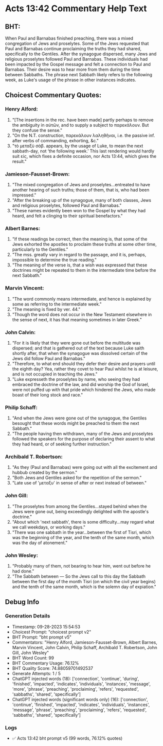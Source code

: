 # Acts 13:42 Commentary Help Text

## BHT:
When Paul and Barnabas finished preaching, there was a mixed congregation of Jews and proselytes. Some of the Jews requested that Paul and Barnabas continue proclaiming the truths they had shared, specifically to the Gentiles. After the synagogue dispersed, many Jews and religious proselytes followed Paul and Barnabas. These individuals had been impacted by the Gospel message and felt a connection to Paul and Barnabas. Their desire was to hear more from them during the time between Sabbaths. The phrase next Sabbath likely refers to the following week, as Luke's usage of the phrase in other instances indicates.

## Choicest Commentary Quotes:
### Henry Alford:
1. "[The insertions in the rec. have been made] partly perhaps to remove the ambiguity in αὐτῶν, and to supply a subject to παρεκάλουν. But they confuse the sense."
2. "On the N.T. construction, παρεκάλουν λαληθῆναι, i.e. the passive inf. after verbs of commanding, exhorting, &c."
3. "τὸ μεταξὺ σάβ. appears, by the usage of Luke, to mean the next sabbath-day, not ‘the following week.’ This last rendering would hardly suit εἰς, which fixes a definite occasion, nor Acts 13:44, which gives the result."

### Jamieson-Fausset-Brown:
1. "The mixed congregation of Jews and proselytes...entreated to have another hearing of such truths; those of them, that is, who had been impressed."
2. "After the breaking up of the synagogue, many of both classes, Jews and religious proselytes, followed Paul and Barnabas."
3. "These names evidently been won to the Gospel by what they had heard, and felt a clinging to their spiritual benefactors."

### Albert Barnes:
1. "If these readings be correct, then the meaning is, that some of the Jews exhorted the apostles to proclaim these truths at some other time, particularly to the Gentiles."
2. "The mss. greatly vary in regard to the passage, and it is, perhaps, impossible to determine the true reading."
3. "The meaning of the verse is, that a wish was expressed that these doctrines might be repeated to them in the intermediate time before the next Sabbath."

### Marvin Vincent:
1. "The word commonly means intermediate, and hence is explained by some as referring to the intermediate week."
2. "The meaning is fixed by ver. 44."
3. "Though the word does not occur in the New Testament elsewhere in the sense of next, it has that meaning sometimes in later Greek."

### John Calvin:
1. "For it is likely that they were gone out before the multitude was dispersed; and that is gathered out of the text because Luke saith shortly after, that when the synagogue was dissolved certain of the Jews did follow Paul and Barnabas."
2. "Therefore, to what end should they defer their desire and prayers until the eighth day? Yea, rather they covet to hear Paul whilst he is at leisure, and is not occupied in teaching the Jews."
3. "Luke expresseth the proselytes by name, who seeing they had embraced the doctrine of the law, and did worship the God of Israel, were not puffed up with that pride which hindered the Jews, who made boast of their long stock and race."

### Philip Schaff:
1. "And when the Jews were gone out of the synagogue, the Gentiles besought that these words might be preached to them the next Sabbath." 
2. "The people having then withdrawn, many of the Jews and proselytes followed the speakers for the purpose of declaring their assent to what they had heard, or of seeking further instruction."

### Archibald T. Robertson:
1. "As they (Paul and Barnabas) were going out with all the excitement and hubbub created by the sermon." 
2. "Both Jews and Gentiles asked for the repetition of the sermon." 
3. "Late use of 'μεταξυ' in sense of after or next instead of between."

### John Gill:
1. "The proselytes from among the Gentiles...stayed behind when the Jews were gone out, being exceedingly delighted with the apostle's doctrine."
2. "About which 'next sabbath', there is some difficulty...may regard what we call weekdays, or working days."
3. "There was one sabbath in the year...between the first of Tisri, which was the beginning of the year, and the tenth of the same month, which was the day of atonement."

### John Wesley:
1. "Probably many of them, not bearing to hear him, went out before he had done."
2. "The Sabbath between — So the Jews call to this day the Sabbath between the first day of the month Tisri (on which the civil year begins) and the tenth of the same month, which is the solemn day of expiation."


## Debug Info
### Generation Details
- Timestamp: 09-28-2023 15:54:53
- Choicest Prompt: "choicest prompt v2"
- BHT Prompt: "bht prompt v5"
- Commentators: "Henry Alford, Jamieson-Fausset-Brown, Albert Barnes, Marvin Vincent, John Calvin, Philip Schaff, Archibald T. Robertson, John Gill, John Wesley"
- BHT Word Count: 99
- BHT Commentary Usage: 76.12%
- BHT Quality Score: 74.88059701492537
- Generate Attempts: 1 / 5
- ChatGPT injected words (18):
	['connection', 'continue', 'during', 'finished', 'impacted', 'indicates', 'individuals', 'instances', 'message', 'more', 'phrase', 'preaching', 'proclaiming', 'refers', 'requested', 'sabbaths', 'shared', 'specifically']
- ChatGPT injected words (significant words only) (16):
	['connection', 'continue', 'finished', 'impacted', 'indicates', 'individuals', 'instances', 'message', 'phrase', 'preaching', 'proclaiming', 'refers', 'requested', 'sabbaths', 'shared', 'specifically']

### Logs
- ✅ Acts 13:42 bht prompt v5 (99 words, 76.12% quotes)